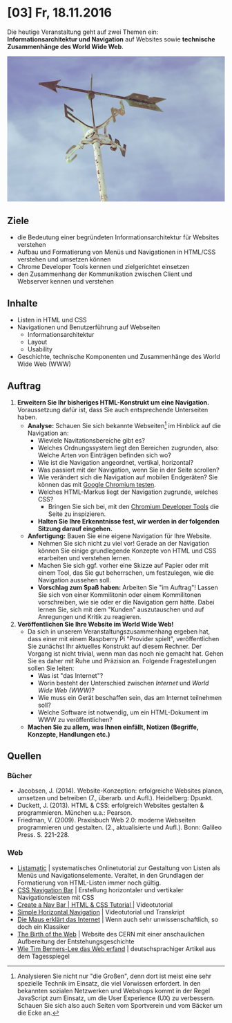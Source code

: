 # [03] Fr, 18.11.2016

Die heutige Veranstaltung geht auf zwei Themen ein: **Informationsarchitektur und Navigation** auf Websites sowie **technische Zusammenhänge des World Wide Web**.

![Absolut notwendig: Verständliche Navigationselemente auf Websites](/assets/wind-rose-1209398_1280.jpg)

## Ziele

* die Bedeutung einer begründeten Informationsarchitektur für Websites verstehen
* Aufbau und Formatierung von Menüs und Navigationen in HTML/CSS verstehen und umsetzen können
* Chrome Developer Tools kennen und zielgerichtet einsetzen
* den Zusammenhang der Kommunikation zwischen Client und Webserver kennen und verstehen

## Inhalte

* Listen in HTML und CSS
* Navigationen und Benutzerführung auf Webseiten
    * Informationsarchitektur
    * Layout
    * Usability
* Geschichte, technische Komponenten und Zusammenhänge des World Wide Web (WWW)

## Auftrag

1. **Erweitern Sie Ihr bisheriges HTML-Konstrukt um eine Navigation.** Voraussetzung dafür ist, dass Sie auch entsprechende Unterseiten haben.
    * **Analyse:** Schauen Sie sich bekannte Webseiten[^1] im Hinblick auf die Navigation an:
        * Wieviele Navitationsbereiche gibt es?
        * Welches Ordnungssystem liegt den Bereichen zugrunden, also: Welche Arten von Einträgen befinden sich wo?
        * Wie ist die Navigation angeordnet, vertikal, horizontal?
        * Was passiert mit der Navigation, wenn Sie in der Seite scrollen?
        * Wie verändert sich die Navigation auf mobilen Endgeräten? Sie können das mit [Google Chromium testen](https://www.chromium.org/getting-involved/download-chromium).
        * Welches HTML-Markus liegt der Navigation zugrunde, welches CSS?
            * Bringen Sie sich bei, mit den [Chromium Developer Tools](https://developer.chrome.com/devtools) die Seite zu inspizieren.
        * **Halten Sie Ihre Erkenntnisse fest, wir werden in der folgenden Sitzung darauf eingehen.**
    * **Anfertigung:** Bauen Sie eine eigene Navigation für Ihre Website.
        * Nehmen Sie sich nicht zu viel vor! Gerade an der Navigation können Sie einige grundlegende Konzepte von HTML und CSS erarbeiten und verstehen lernen.
        * Machen Sie sich ggf. vorher eine Skizze auf Papier oder mit einem Tool, das Sie gut beherrschen, um festzulegen, wie die Navigation aussehen soll.
        * **Vorschlag zum Spaß haben:** Arbeiten Sie "im Auftrag"! Lassen Sie sich von einer Kommilitonin oder einem Kommilitonen vorschreiben, wie sie oder er die Navigation gern hätte. Dabei lernen Sie, sich mit dem "Kunden" auszutauschen und auf Anregungen und Kritik zu reagieren.
1. **Veröffentlichen Sie Ihre Website im World Wide Web!**
    * Da sich in unserem Veranstaltungszusammenhang ergeben hat, dass einer mit einem Raspberry Pi "Provider spielt", veröffentlichen Sie zunächst Ihr aktuelles Konstrukt auf diesem Rechner. Der Vorgang ist nicht trivial, wenn man das noch nie gemacht hat. Gehen Sie es daher mit Ruhe und Präzision an. Folgende Fragestellungen sollen Sie leiten:
        * Was ist "das Internet"?
        * Worin besteht der Unterschied zwischen *Internet* und *World Wide Web (WWW)*?
        * Wie muss ein Gerät beschaffen sein, das am Internet teilnehmen soll?
        * Welche Software ist notwendig, um ein HTML-Dokument im WWW zu veröffentlichen?
    * **Machen Sie zu allem, was Ihnen einfällt, Notizen (Begriffe, Konzepte, Handlungen etc.)**

[^1]: Analysieren Sie nicht nur "die Großen", denn dort ist meist eine sehr spezielle Technik im Einsatz, die viel Vorwissen erfordert. In den bekannten sozialen Netzwerken und Webshops kommt in der Regel JavaScript zum Einsatz, um die User Experience (UX) zu verbessern. Schauen Sie sich also auch Seiten vom Sportverein und vom Bäcker um die Ecke an.

## Quellen

### Bücher

* Jacobsen, J. (2014). Website-Konzeption: erfolgreiche Websites planen, umsetzen und betreiben (7., überarb. und  Aufl.). Heidelberg: Dpunkt.
* Duckett, J. (2013). HTML & CSS: erfolgreich Websites gestalten & programmieren. München u.a.: Pearson.
* Friedman, V. (2009). Praxisbuch Web 2.0: moderne Webseiten programmieren und gestalten. (2., aktualisierte und  Aufl.). Bonn: Galileo Press. S. 221-228.

### Web

* [Listamatic](http://css.maxdesign.com.au/listamatic/) | systematisches Onlinetutorial zur Gestaltung von Listen als Menüs und Navigationselemente. Veraltet, in den Grundlagen der Formatierung von HTML-Listen immer noch gültig.
* [CSS Navigation Bar](http://www.w3schools.com/css/css_navbar.asp) | Erstellung horizontaler und vertikaler Navigationsleisten mit CSS
* [Create a Nav Bar | HTML & CSS Tutorial ](https://youtu.be/_ovlvYH782c) | Videotutorial
* [Simple Horizontal Navigation](http://css-snippets.com/simple-horizontal-navigation/) | Videotutorial und Transkript
* [Die Maus erklärt das Internet](https://youtu.be/8PNRrOGJqUI) | Wenn auch sehr unwissenschaftlich, so doch ein Klassiker
* [The Birth of the Web](https://home.cern/topics/birth-web) | Website des CERN mit einer anschaulichen Aufbereitung der Entstehungsgeschichte
* [Wie Tim Berners-Lee das Web erfand](http://www.tagesspiegel.de/weltspiegel/sonntag/25-jahre-www-wie-tim-berners-lee-das-web-erfand/13946806.html) | deutschsprachiger Artikel aus dem Tagesspiegel
